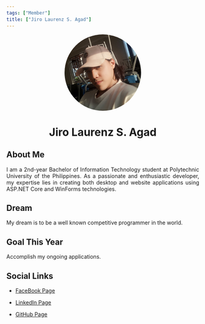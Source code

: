 ```yaml
---
tags: ["Member"]
title: ["Jiro Laurenz S. Agad"]
---
```


<TagLinks/>

<div align="center">
  <div style="border-radius: 50%; overflow: hidden; width: 200px; height: 200px;">
    <img src="../../images/jiro.jpg" width="200" height="200" style="object-fit: cover; width: 100%; height: 100%;" />
  </div>
</div>

<div align="center">
  <h1>Jiro Laurenz S. Agad</h1>
</div>

<div style="text-align: justify;">
  <h2>About Me</h2>
  <p>I am a 2nd-year Bachelor of Information Technology student at Polytechnic University of the Philippines. As a passionate and enthusiastic developer, my expertise lies in creating both desktop and website applications using ASP.NET Core and WinForms technologies.</p>

  <h2>Dream</h2>
  <p>My dream is to be a well known competitive programmer in the world.</p>
  
  <h2>Goal This Year</h2>
  <p>Accomplish my ongoing applications.</p>

  <h2>Social Links</h2>
  <ul>
    <li>
      <p>
        <a href="https://www.facebook.com/asdfgjskwi/">FaceBook Page</a>
      </p>
    </li>
    <li>
      <p>
        <a href="https://www.linkedin.com/in/jiro-laurenz-agad-222409266/">LinkedIn Page</a>
      </p>
    </li>
    <li>
      <p>
        <a href="https://github.com/JiroLaurenz01">GitHub Page</a>
      </p>
    </li>
  </ul>
</div>
